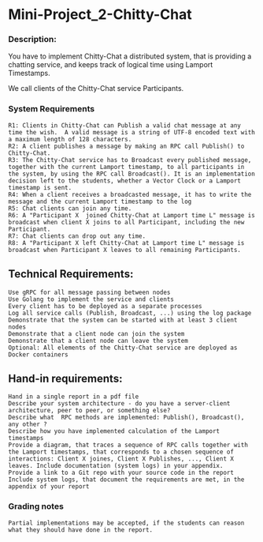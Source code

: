 # Mini-Project_2-Chitty-Chat
### Description:

You have to implement Chitty-Chat a distributed system, that is providing a chatting service, and keeps track of logical time using Lamport Timestamps.

We call clients of the Chitty-Chat service Participants. 

### System Requirements

    R1: Clients in Chitty-Chat can Publish a valid chat message at any time the wish.  A valid message is a string of UTF-8 encoded text with a maximum length of 128 characters.
    R2: A client publishes a message by making an RPC call Publish() to Chitty-Chat.
    R3: The Chitty-Chat service has to Broadcast every published message, together with the current Lamport timestamp, to all participants in the system, by using the RPC call Broadcast(). It is an implementation decision left to the students, whether a Vector Clock or a Lamport timestamp is sent.
    R4: When a client receives a broadcasted message, it has to write the message and the current Lamport timestamp to the log
    R5: Chat clients can join any time. 
    R6: A "Participant X  joined Chitty-Chat at Lamport time L" message is broadcast when client X joins to all Participant, including the new Participant.
    R7: Chat clients can drop out any time. 
    R8: A "Participant X left Chitty-Chat at Lamport time L" message is broadcast when Participant X leaves to all remaining Participants.

## Technical Requirements:

    Use gRPC for all message passing between nodes
    Use Golang to implement the service and clients
    Every client has to be deployed as a separate processes
    Log all service calls (Publish, Broadcast, ...) using the log package
    Demonstrate that the system can be started with at least 3 client nodes 
    Demonstrate that a client node can join the system
    Demonstrate that a client node can leave the system
    Optional: All elements of the Chitty-Chat service are deployed as Docker containers

## Hand-in requirements:

    Hand in a single report in a pdf file
    Describe your system architecture - do you have a server-client architecture, peer to peer, or something else?
    Describe what  RPC methods are implemented: Publish(), Broadcast(), any other ?
    Describe how you have implemented calculation of the Lamport timestamps
    Provide a diagram, that traces a sequence of RPC calls together with the Lamport timestamps, that corresponds to a chosen sequence of interactions: Client X joines, Client X Publishes, ..., Client X leaves. Include documentation (system logs) in your appendix.
    Provide a link to a Git repo with your source code in the report
    Include system logs, that document the requirements are met, in the appendix of your report

### Grading notes

    Partial implementations may be accepted, if the students can reason what they should have done in the report.
